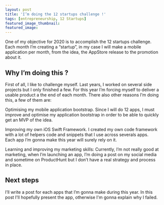 ```yaml
---
layout: post
title: 'I’m doing the 12 startups challenge !'
tags: [entrepreneurship, 12 Startups]
featured_image_thumbnail: 
featured_image: 
---
```


One of my objective for 2020 is to accomplish the 12 startups challenge. Each month I’m creating a “startup”, in my case I will make a mobile application per month, from the idea, the AppStore release to the promotion about it.

## Why I’m doing this ? 

First of all, I like to challenge myself. Last years, I worked on several side projects but I only finished a few. For this year I’m forcing myself to deliver a usable product a the end of each month. There also other reasons I’m doing this, a few of them are:

Optimising my mobile application bootstrap. Since I will do 12 apps, I must improve and optimise my application bootstrap in order to be able to quickly get an MVP of the idea.

Improving my own iOS Swift Framework. I created my own code framework with a lot of helpers code and snippets that I use across severals apps. Each app I’m gonna make this year will surely rely on it. 

Learning and improving my marketing skills: Currently, I’m not really good at marketing, when I’m launching an app, I’m doing a post on my social media and sometime on ProductHunt but I don’t have a real strategy and process in place.

## Next steps

I’ll write a post for each apps that I’m gonna make during this year. In this post I'll hopefully present the app, otherwise I'm gonna explain why I failed.

